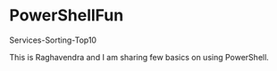 # PowerShellFun
Services-Sorting-Top10

This is Raghavendra and I am sharing few basics on using PowerShell.
